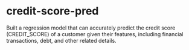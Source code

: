 # credit-score-pred

Built a regression model that can accurately predict the credit score (CREDIT_SCORE) of a customer given their features, including financial transactions, debt, and other related details.​
